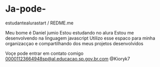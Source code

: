 # Ja-pode-

estudantealurastart / REDME.me

Meu bome é Daniel jumio
    Estou estudando no alura 
    Estou me desenvolvendo na linguagem javascript
    Utilizo esse espaco para minha organizacçao e compartilhando dos meus projetos desenvolvidos 

Voçe pode entrar em contato comigo 
   00001123664948sp@al.educacao.sp.gov.br.com
   @Kioryk7
